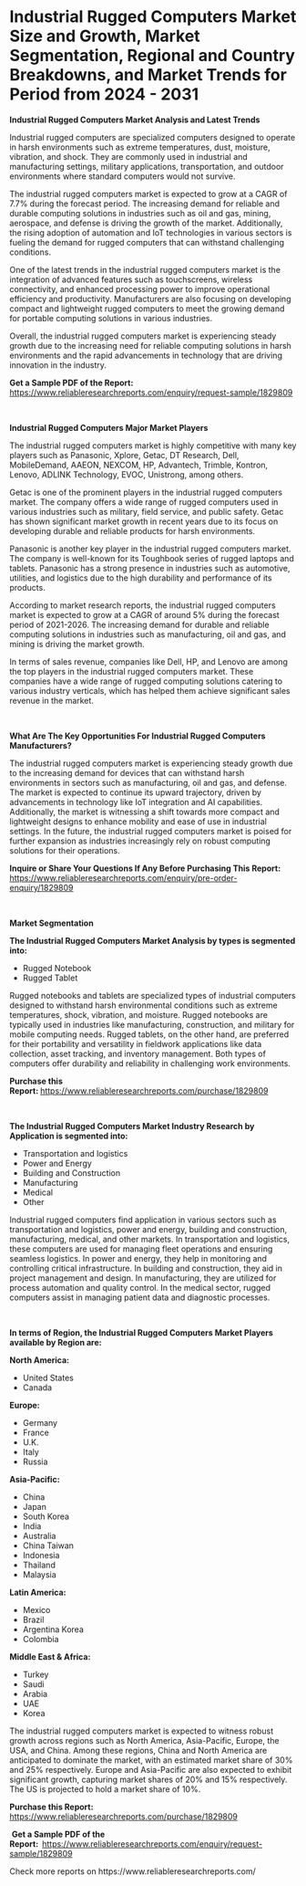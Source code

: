 <p><h1>Industrial Rugged Computers Market Size and Growth, Market Segmentation, Regional and Country Breakdowns, and Market Trends for Period from 2024 -  2031</h1></p><p><strong>Industrial Rugged Computers Market Analysis and Latest Trends</strong></p>
<p><p>Industrial rugged computers are specialized computers designed to operate in harsh environments such as extreme temperatures, dust, moisture, vibration, and shock. They are commonly used in industrial and manufacturing settings, military applications, transportation, and outdoor environments where standard computers would not survive.</p><p>The industrial rugged computers market is expected to grow at a CAGR of 7.7% during the forecast period. The increasing demand for reliable and durable computing solutions in industries such as oil and gas, mining, aerospace, and defense is driving the growth of the market. Additionally, the rising adoption of automation and IoT technologies in various sectors is fueling the demand for rugged computers that can withstand challenging conditions.</p><p>One of the latest trends in the industrial rugged computers market is the integration of advanced features such as touchscreens, wireless connectivity, and enhanced processing power to improve operational efficiency and productivity. Manufacturers are also focusing on developing compact and lightweight rugged computers to meet the growing demand for portable computing solutions in various industries.</p><p>Overall, the industrial rugged computers market is experiencing steady growth due to the increasing need for reliable computing solutions in harsh environments and the rapid advancements in technology that are driving innovation in the industry.</p></p>
<p><strong>Get a Sample PDF of the Report:&nbsp;</strong> <a href="https://www.reliableresearchreports.com/enquiry/request-sample/1829809">https://www.reliableresearchreports.com/enquiry/request-sample/1829809</a></p>
<p>&nbsp;</p>
<p><strong>Industrial Rugged Computers Major Market Players</strong></p>
<p><p>The industrial rugged computers market is highly competitive with many key players such as Panasonic, Xplore, Getac, DT Research, Dell, MobileDemand, AAEON, NEXCOM, HP, Advantech, Trimble, Kontron, Lenovo, ADLINK Technology, EVOC, Unistrong, among others.</p><p>Getac is one of the prominent players in the industrial rugged computers market. The company offers a wide range of rugged computers used in various industries such as military, field service, and public safety. Getac has shown significant market growth in recent years due to its focus on developing durable and reliable products for harsh environments.</p><p>Panasonic is another key player in the industrial rugged computers market. The company is well-known for its Toughbook series of rugged laptops and tablets. Panasonic has a strong presence in industries such as automotive, utilities, and logistics due to the high durability and performance of its products.</p><p>According to market research reports, the industrial rugged computers market is expected to grow at a CAGR of around 5% during the forecast period of 2021-2026. The increasing demand for durable and reliable computing solutions in industries such as manufacturing, oil and gas, and mining is driving the market growth.</p><p>In terms of sales revenue, companies like Dell, HP, and Lenovo are among the top players in the industrial rugged computers market. These companies have a wide range of rugged computing solutions catering to various industry verticals, which has helped them achieve significant sales revenue in the market.</p></p>
<p>&nbsp;</p>
<p><strong>What Are The Key Opportunities For Industrial Rugged Computers Manufacturers?</strong></p>
<p><p>The industrial rugged computers market is experiencing steady growth due to the increasing demand for devices that can withstand harsh environments in sectors such as manufacturing, oil and gas, and defense. The market is expected to continue its upward trajectory, driven by advancements in technology like IoT integration and AI capabilities. Additionally, the market is witnessing a shift towards more compact and lightweight designs to enhance mobility and ease of use in industrial settings. In the future, the industrial rugged computers market is poised for further expansion as industries increasingly rely on robust computing solutions for their operations.</p></p>
<p><strong>Inquire or Share Your Questions If Any Before Purchasing This Report:</strong> <a href="https://www.reliableresearchreports.com/enquiry/pre-order-enquiry/1829809">https://www.reliableresearchreports.com/enquiry/pre-order-enquiry/1829809</a></p>
<p>&nbsp;</p>
<p><strong>Market Segmentation</strong></p>
<p><strong>The Industrial Rugged Computers Market Analysis by types is segmented into:</strong></p>
<p><ul><li>Rugged Notebook</li><li>Rugged Tablet</li></ul></p>
<p><p>Rugged notebooks and tablets are specialized types of industrial computers designed to withstand harsh environmental conditions such as extreme temperatures, shock, vibration, and moisture. Rugged notebooks are typically used in industries like manufacturing, construction, and military for mobile computing needs. Rugged tablets, on the other hand, are preferred for their portability and versatility in fieldwork applications like data collection, asset tracking, and inventory management. Both types of computers offer durability and reliability in challenging work environments.</p></p>
<p><strong>Purchase this Report:&nbsp;</strong><a href="https://www.reliableresearchreports.com/purchase/1829809">https://www.reliableresearchreports.com/purchase/1829809</a></p>
<p>&nbsp;</p>
<p><strong>The Industrial Rugged Computers Market Industry Research by Application is segmented into:</strong></p>
<p><ul><li>Transportation and logistics</li><li>Power and Energy</li><li>Building and Construction</li><li>Manufacturing</li><li>Medical</li><li>Other</li></ul></p>
<p><p>Industrial rugged computers find application in various sectors such as transportation and logistics, power and energy, building and construction, manufacturing, medical, and other markets. In transportation and logistics, these computers are used for managing fleet operations and ensuring seamless logistics. In power and energy, they help in monitoring and controlling critical infrastructure. In building and construction, they aid in project management and design. In manufacturing, they are utilized for process automation and quality control. In the medical sector, rugged computers assist in managing patient data and diagnostic processes.</p></p>
<p>&nbsp;</p>
<p><strong>In terms of Region, the Industrial Rugged Computers Market Players available by Region are:</strong></p>
<p>
    <p> <strong> North America: </strong>
        <ul>
            <li>United States</li>
            <li>Canada</li>
        </ul>
        </p> 
    <p> <strong> Europe: </strong>
        <ul>
            <li>Germany</li>
            <li>France</li>
            <li>U.K.</li>
            <li>Italy</li>
            <li>Russia</li>
        </ul>
        </p> 
    <p> <strong> Asia-Pacific: </strong>
        <ul>
            <li>China</li>
            <li>Japan</li>
            <li>South Korea</li>
            <li>India</li>
            <li>Australia</li>
            <li>China Taiwan</li>
            <li>Indonesia</li>
            <li>Thailand</li>
            <li>Malaysia</li>
        </ul>
        </p> 
    <p> <strong> Latin America: </strong>
        <ul>
            <li>Mexico</li>
            <li>Brazil</li>
            <li>Argentina Korea</li>
            <li>Colombia</li>
        </ul>
        </p> 
    <p> <strong> Middle East & Africa: </strong>
        <ul>
            <li>Turkey</li>
            <li>Saudi</li>
            <li>Arabia</li>
            <li>UAE</li>
            <li>Korea</li>
        </ul>
    </p>
    </p>
<p><p>The industrial rugged computers market is expected to witness robust growth across regions such as North America, Asia-Pacific, Europe, the USA, and China. Among these regions, China and North America are anticipated to dominate the market, with an estimated market share of 30% and 25% respectively. Europe and Asia-Pacific are also expected to exhibit significant growth, capturing market shares of 20% and 15% respectively. The US is projected to hold a market share of 10%.</p></p>
<p><strong>Purchase this Report: </strong><a href="https://www.reliableresearchreports.com/purchase/1829809">https://www.reliableresearchreports.com/purchase/1829809</a></p>
<p>&nbsp;<strong>Get a Sample PDF of the Report:&nbsp;&nbsp;</strong><a href="https://www.reliableresearchreports.com/enquiry/request-sample/1829809">https://www.reliableresearchreports.com/enquiry/request-sample/1829809</a></p>
<p><strong></strong></p>
<p>Check more reports on https://www.reliableresearchreports.com/</p>